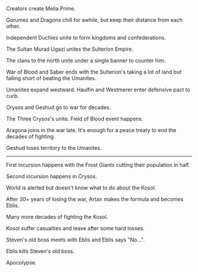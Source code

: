 Creators create Melia Prime.

Gorumez and Dragons chill for awhile, but keep their distance from each other.

Independent Duchies unite to form kingdoms and confederations. 

The Sultan Murad Ugazi unites the Sulterion Empire. 

The clans to the north unite under a single banner to counter him.

War of Blood and Saber ends with the Sulterion's taking a lot of land but falling short
of beating the Umanites.

Umanites expand westward. Haulfin and Westmerer enter defensive pact to curb.

Crysos and Geshud go to war for decades.

The Three Crysos's unite. Field of Blood event happens.

Aragona joins in the war late. It's enough for a peace treaty to end the decades of fighting.

Geshud loses territory to the Umanites.

----------------------------------------------------------------------------------------------

First incursion happens with the Frost Giants cutting their population in half.

Second incursion happens in Crysos.

World is alerted but doesn't know what to do about the Kosol.

After 30+ years of losing the war, Artair makes the formula and becomes Eblis.

Many more decades of fighting the Kosol.

Kosol suffer casualties and leave after some hard losses.

Steven's old boss meets with Eblis and Eblis says "No...".

Eblis kills Steven's old boss.

Apocolypse.
